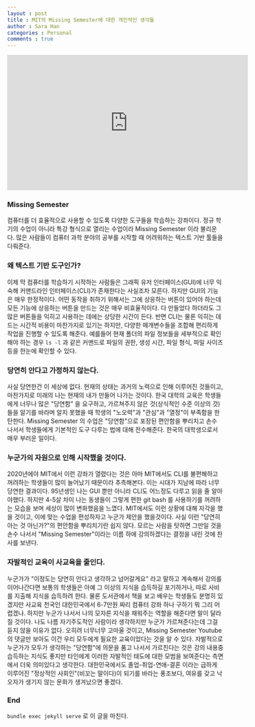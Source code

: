 ```yaml
---
layout : post
title : MIT의 Missing Semester에 대한 개인적인 생각들
author : Sara Han
categories : Personal
comments : true
---
```


<div class="video-container">
<iframe width="560" height="315" src="https://www.youtube.com/embed/videoseries?list=PLyzOVJj3bHQuloKGG59rS43e29ro7I57J" frameborder="0" allow="accelerometer; autoplay; encrypted-media; gyroscope; picture-in-picture" allowfullscreen>
</iframe>
</div>


### Missing Semester
컴퓨터를 더 효율적으로 사용할 수 있도록 다양한 도구들을 학습하는 강좌이다.
정규 학기의 수업이 아니라 특강 형식으로 열리는 수업이라 Missing Semester 이라 불리운다.
많은 사람들이 컴퓨터 과학 분야의 공부를 시작할 때 어려워하는 텍스트 기반 툴들을 다뤄준다.

### 왜 텍스트 기반 도구인가?
이제 막 컴퓨터를 학습하기 시작하는 사람들은 그래픽 유저 인터페이스(GUI)에 너무 익숙해
커맨드라인 인터페이스(CLI)가 존재한다는 사실조차 모른다. 하지만 GUI의 기능은 매우 한정적이다.
어떤 동작을 취하기 위해서는 그에 상응하는 버튼이 있어야 하는데 모든 기능에 상응하는 버튼을
만드는 것은 매우 비효율적이다. 다 만들었다 하더라도 그 많은 버튼들을 익히고 사용하는 데에는
상당한 시간이 든다. 반면 CLI는 물론 익히는 데 드는 시간적 비용이 마찬가지로 있기는 하지만,
다양한 매개변수들을 조합해 편리하게 작업을 진행할 수 있도록 해준다. 예를들어 현재 폴더의
파일 정보들을 세부적으로 확인해야 하는 경우 `ls -l` 과 같은 커맨드로 파일의 권한, 생성 시간,
파일 형식, 파일 사이즈등을 한눈에 확인할 수 있다.

### 당연히 안다고 가정하지 않는다.
사실 당연한건 이 세상에 없다. 현재의 상태는 과거의 노력으로 인해 이루어진 것들이고, 마찬가지로
미래의 나는 현재의 내가 만들어 나가는 것이다. 한국 대학의 교육은 학생들에게 너무나 많은 "당연함"
을 요구하고, 가르쳐주지 않은 것(상식적인 수준 이상의 것)들을 알기를 바라며 알지 못했을 때
학생의 "노오력"과 "관심"과 "열정"이 부족함을 한탄한다. Missing Semester 의 수업은 "당연함"으로
포장된 편안함을 뿌리치고 손수 나서서 학생들에게 기본적인 도구 다루는 법에 대해 전수해준다.
한국의 대학생으로서 매우 부러운 일이다.

### 누군가의 자원으로 인해 시작했을 것이다.
2020년에야 MIT에서 이런 강좌가 열렸다는 것은 아마 MIT에서도 CLI를 불편해하고 꺼려하는 학생들이
많이 늘어났기 때문이라 추측해본다. 이는 시대가 지남에 따라 너무 당연한 결과이다. 95년생인 나는
GUI 뿐만 아니라 CLI도 어느정도 다루고 읽을 줄 알아야했다. 하지만 4-5살 차이 나는 동생들이 그렇게
편한 git bash 를 사용하기를 꺼려하는 모습을 보며 세상이 많이 변화했음을 느꼈다.
MIT에서도 이런 상황에 대해 자각을 했을 것이고, 이에 맞는 수업을 편성하자고 누군가 제안을 했을것이다.
사실 이런 "당연히 아는 것 아닌가?"의 편안함을 뿌리치기란 쉽지 않다. 모르는 사람을 탓하면 그만일 것을
손수 나서서 "Missing Semester"이라는 이름 하에 강의하겠다는 결정을 내린 것에 찬사를 보낸다.

### 자발적인 교육이 사교육을 줄인다.
누군가가 "이정도는 당연히 안다고 생각하고 넘어갈게요" 라고 말하고 계속해서 강의를 이어나간다면
보통의 학생들은 아예 그 이상의 지식을 습득하길 포기하거나, 따로 사비를 지출해 지식을 습득하려 한다.
물론 도서관에서 책을 보고 배우는 학생들도 분명히 있겠지만 사교육 천국인 대한민국에서 6-7만원 짜리
컴퓨터 강좌 하나 구하기 뭐 그리 어렵겠나. 하지만 누군가 나서서 나의 모자른 지식을 채워주는 역할을 해준다면
말이 달라질 것이다. 나도 나름 자기주도적인 사람이라 생각하지만 누군가 가르쳐준다는데 그걸 듣지 않을 이유가 없다.
오히려 너무너무 고마울 것이고, Missing Semester Youtube 의 댓글만 보아도 이건 우리 모두에게 필요한
교육이었다는 것을 알 수 있다. 자발적으로 누군가가 모두가 생각하는 "당연함"에 의문을 품고 나서서
가르친다는 것은 강의 내용중 습득하는 지식도 좋지만 타인에게 이러한 자발적인 태도에 대한 모범을 보여준다는 측면에서
더욱 의미있다고 생각한다. 대한민국에서도 졸업-취업-연애-결혼 이라는 급하게 이루어진 "정상적인 사회인"(비꼬는 말이다)이
되기를 바라는 풍조보다, 여유를 갖고 낙오자가 생기지 않는 문화가 생겨났으면 좋겠다.

### End
`bundle exec jekyll serve` 로 이 글을 마친다.
